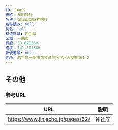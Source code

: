 ```yaml
---
ID: J4aS2
総称: 神明神社
名称: 御嶽山御嶽神明社
名称読み: null
別名: null
都道府県: 岩手県
区域: 一関市
緯度: 38.828568
経度: 141.207886
郵便番号: null
住所: 岩手県一関市花泉町老松字水沢屋敷161-2
---
```


## その他

### 参考URL

| URL                               | 説明   |
| --------------------------------- | ------ |
| https://www.jinjacho.jp/pages/62/ | 神社庁 |
